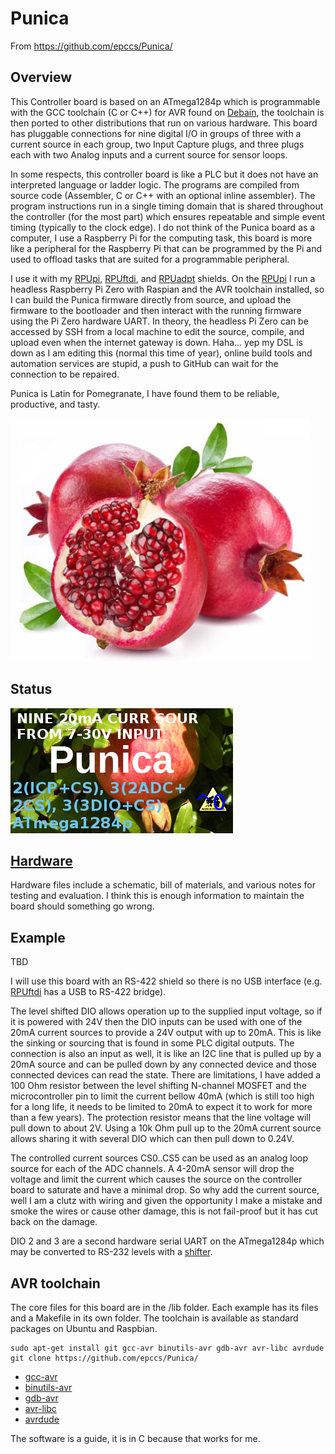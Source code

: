 # Punica 

From <https://github.com/epccs/Punica/>

## Overview

This Controller board is based on an ATmega1284p which is programmable with the GCC toolchain (C or C++) for AVR found on [Debain], the toolchain is then ported to other distributions that run on various hardware. This board has pluggable connections for nine digital I/O in groups of three with a current source in each group, two Input Capture plugs, and three plugs each with two Analog inputs and a current source for sensor loops.

[Debain]: https://www.debian.org/

In some respects, this controller board is like a PLC but it does not have an interpreted language or ladder logic. The programs are compiled from source code (Assembler, C or C++ with an optional inline assembler). The program instructions run in a single timing domain that is shared throughout the controller (for the most part) which ensures repeatable and simple event timing (typically to the clock edge). I do not think of the Punica board as a computer, I use a Raspberry Pi for the computing task, this board is more like a peripheral for the Raspberry Pi that can be programmed by the Pi and used to offload tasks that are suited for a programmable peripheral.

I use it with my [RPUpi], [RPUftdi], and [RPUadpt] shields. On the [RPUpi] I run a headless Raspberry Pi Zero with Raspian and the AVR toolchain installed, so I can build the Punica firmware directly from source, and upload the firmware to the bootloader and then interact with the running firmware using the Pi Zero hardware UART. In theory, the headless Pi Zero can be accessed by SSH from a local machine to edit the source, compile, and upload even when the internet gateway is down. Haha... yep my DSL is down as I am editing this (normal this time of year), online build tools and automation services are stupid, a push to GitHub can wait for the connection to be repaired. 

[RPUpi]: https://github.com/epccs/RPUpi
[RPUftdi]: https://github.com/epccs/RPUftdi
[RPUadpt]: https://github.com/epccs/RPUadpt

Punica is Latin for Pomegranate, I have found them to be reliable, productive, and tasty.

![Pomegranate](./Hardware/Documents/pomegranate.jpg "Pomegranate")


## Status

![Status](./Hardware/status_icon.png "Status")

## [Hardware](./Hardware)

Hardware files include a schematic, bill of materials, and various notes for testing and evaluation. I think this is enough information to maintain the board should something go wrong.

## Example

TBD

I will use this board with an RS-422 shield so there is no USB interface (e.g. [RPUftdi] has a USB to RS-422 bridge).

The level shifted DIO allows operation up to the supplied input voltage, so if it is powered with 24V then the DIO inputs can be used with one of the 20mA current sources to provide a 24V output with up to 20mA. This is like the sinking or sourcing that is found in some PLC digital outputs. The connection is also an input as well, it is like an I2C line that is pulled up by a 20mA source and can be pulled down by any connected device and those connected devices can read the state. There are limitations, I have added a 100 Ohm resistor between the level shifting N-channel MOSFET and the microcontroller pin to limit the current bellow 40mA (which is still too high for a long life, it needs to be limited to 20mA to expect it to work for more than a few years). The protection resistor means that the line voltage will pull down to about 2V.  Using a 10k Ohm pull up to the 20mA current source allows sharing it with several DIO which can then pull down to 0.24V. 

The controlled current sources CS0..CS5 can be used as an analog loop source for each of the ADC channels. A 4-20mA sensor will drop the voltage and limit the current which causes the source on the controller board to saturate and have a minimal drop. So why add the current source, well I am a clutz with wiring and given the opportunity I make a mistake and smoke the wires or cause other damage, this is not fail-proof but it has cut back on the damage. 

DIO 2 and 3 are a second hardware serial UART on the ATmega1284p which may be converted to  RS-232 levels with a [shifter]. 

[shifter]: https://www.sparkfun.com/products/449


## AVR toolchain

The core files for this board are in the /lib folder. Each example has its files and a Makefile in its own folder. The toolchain is available as standard packages on Ubuntu and Raspbian. 

```
sudo apt-get install git gcc-avr binutils-avr gdb-avr avr-libc avrdude
git clone https://github.com/epccs/Punica/
```

* [gcc-avr](http://packages.ubuntu.com/search?keywords=gcc-avr)
* [binutils-avr](http://packages.ubuntu.com/search?keywords=binutils-avr)
* [gdb-avr](http://packages.ubuntu.com/search?keywords=gdb-avr)
* [avr-libc](http://packages.ubuntu.com/search?keywords=avr-libc)
* [avrdude](http://packages.ubuntu.com/search?keywords=avrdude)

The software is a guide, it is in C because that works for me.

